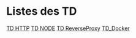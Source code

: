 # Listes des TD

[TD HTTP](/td1_HTTP)
[TD NODE](/td2_NODE)
[TD ReverseProxy](/td3_ReverseProxy)
[TD_Docker](/td_Docker)
